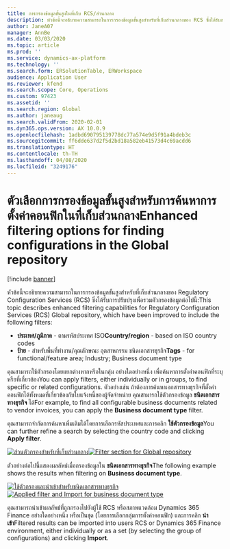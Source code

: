 ```yaml
---
title: การกรองข้อมูลขั้นสูงในที่เก็บ RCS/ส่วนกลาง
description: หัวข้อนี้จะอธิบายความสามารถในการกรองข้อมูลขั้นสูงสำหรับที่เก็บส่วนกลางของ RCS ซึ่งได้รับการปรับปรุงเพื่อรวมตัวกรองข้อมูลเพิ่มเติม
author: JaneA07
manager: AnnBe
ms.date: 03/03/2020
ms.topic: article
ms.prod: ''
ms.service: dynamics-ax-platform
ms.technology: ''
ms.search.form: ERSolutionTable, ERWorkspace
audience: Application User
ms.reviewer: kfend
ms.search.scope: Core, Operations
ms.custom: 97423
ms.assetid: ''
ms.search.region: Global
ms.author: janeaug
ms.search.validFrom: 2020-02-01
ms.dyn365.ops.version: AX 10.0.9
ms.openlocfilehash: 1adbd690795139778dc77a574e9d5f91a4bdeb3c
ms.sourcegitcommit: ff6dde637d2f5d2bd18a582eb41573d4c69acdd6
ms.translationtype: HT
ms.contentlocale: th-TH
ms.lasthandoff: 04/08/2020
ms.locfileid: "3249176"
---
```

# <a name="enhanced-filtering-options-for-finding-configurations-in-the-global-repository"></a><span data-ttu-id="3805d-103">ตัวเลือกการกรองข้อมูลขั้นสูงสำหรับการค้นหาการตั้งค่าคอนฟิกในที่เก็บส่วนกลาง</span><span class="sxs-lookup"><span data-stu-id="3805d-103">Enhanced filtering options for finding configurations in the Global repository</span></span>

[!include [banner](../includes/banner.md)]

<span data-ttu-id="3805d-104">หัวข้อนี้จะอธิบายความสามารถในการกรองข้อมูลขั้นสูงสำหรับที่เก็บส่วนกลางของ Regulatory Configuration Services (RCS) ซึ่งได้รับการปรับปรุงเพื่อรวมตัวกรองข้อมูลต่อไปนี้:</span><span class="sxs-lookup"><span data-stu-id="3805d-104">This topic describes enhanced filtering capabilities for Regulatory Configuration Services (RCS) Global repository, which have been improved to include the following filters:</span></span> 
- <span data-ttu-id="3805d-105">**ประเทศ/ภูมิภาค** - ตามรหัสประเทศ ISO</span><span class="sxs-lookup"><span data-stu-id="3805d-105">**Country/region** - based on ISO country codes</span></span>  
- <span data-ttu-id="3805d-106">**ป้าย** - สำหรับพื้นที่ทำงาน/คุณลักษณะ อุตสาหกรรม ชนิดเอกสารธุรกิจ</span><span class="sxs-lookup"><span data-stu-id="3805d-106">**Tags** - for functional/feature area; Industry; Business document type</span></span> 

<span data-ttu-id="3805d-107">คุณสามารถใช้ตัวกรองโดยแยกต่างหากหรือในกลุ่ม อย่างใดอย่างหนึ่ง เพื่อค้นหาการตั้งค่าคอนฟิกที่ระบุหรือที่เกี่ยวข้อง</span><span class="sxs-lookup"><span data-stu-id="3805d-107">You can apply filters, either individually or in groups, to find specific or related configurations.</span></span> <span data-ttu-id="3805d-108">ตัวอย่างเช่น ถ้าต้องการค้นหาเอกสารทางธุรกิจที่ตั้งค่าคอนฟิกได้ทั้งหมดที่เกี่ยวข้องกับใบแจ้งหนี้ของผู้จัดจำหน่าย คุณสามารถใช้ตัวกรองข้อมูล **ชนิดเอกสารทางธุรกิจ** ได้</span><span class="sxs-lookup"><span data-stu-id="3805d-108">For example, to find all configurable business documents related to vendor invoices, you can apply the **Business document type** filter.</span></span> 

<span data-ttu-id="3805d-109">คุณสามารถจำกัดการค้นหาเพิ่มเติมได้โดยการเลือกรหัสประเทศและการคลิก **ใช้ตัวกรองข้อมูล**</span><span class="sxs-lookup"><span data-stu-id="3805d-109">You can further refine a search by selecting the country code and clicking **Apply filter**.</span></span>  

<span data-ttu-id="3805d-110">[![ส่วนตัวกรองสำหรับที่เก็บส่วนกลาง](media/rcs-enhanced-filter-section.JPG)](./media/rcs-enhanced-filter-section.JPG)</span><span class="sxs-lookup"><span data-stu-id="3805d-110">[![Filter section for Global repository](media/rcs-enhanced-filter-section.JPG)](./media/rcs-enhanced-filter-section.JPG)</span></span> 

<span data-ttu-id="3805d-111">ตัวอย่างต่อไปนี้แสดงผลลัพธ์เมื่อกรองข้อมูลใน **ชนิดเอกสารทางธุรกิจ**</span><span class="sxs-lookup"><span data-stu-id="3805d-111">The following example shows the results when filtering on **Business document type**.</span></span> 

<span data-ttu-id="3805d-112">[![ใช้ตัวกรองและนำเข้าสำหรับชนิดเอกสารทางธุรกิจ](media/rcs-enhanced-filtering-applied.JPG)](./media/rcs-enhanced-filtering-applied.JPG)</span><span class="sxs-lookup"><span data-stu-id="3805d-112">[![Applied filter and Import for business document type](media/rcs-enhanced-filtering-applied.JPG)](./media/rcs-enhanced-filtering-applied.JPG)</span></span> 

<span data-ttu-id="3805d-113">คุณสามารถนำเข้าผลลัพธ์ที่ถูกกรองไปยังผู้ใช้ RCS หรือสภาพแวดล้อม Dynamics 365 Finance อย่างใดอย่างหนึ่ง หรือเป็นชุด (โดยการเลือกกลุ่มการตั้งค่าคอนฟิก) และการคลิก **นำเข้า**</span><span class="sxs-lookup"><span data-stu-id="3805d-113">Filtered results can be imported into users RCS or Dynamics 365 Finance environment, either individually or as a set (by selecting the group of configurations) and clicking **Import**.</span></span>







